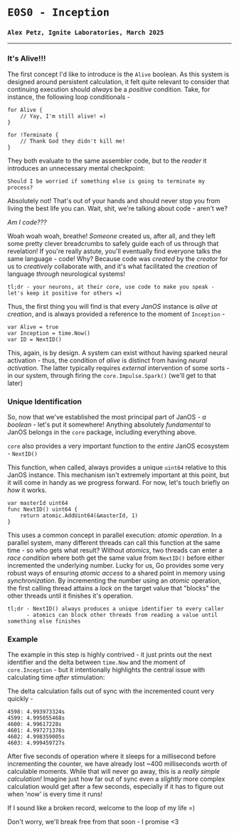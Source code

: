 # `E0S0 - Inception`
### `Alex Petz, Ignite Laboratories, March 2025`

---

### It's Alive!!!

The first concept I'd like to introduce is the `Alive` boolean.  As this system is designed around persistent
calculation, it felt quite relevant to consider that continuing execution should _always_ be a _positive_ condition.
Take, for instance, the following loop conditionals - 

    for Alive {
        // Yay, I'm still alive! =)
    }

    for !Terminate {
        // Thank God they didn't kill me!
    }

They both evaluate to the same assembler code, but to the _reader_ it introduces an unnecessary mental checkpoint:

    Should I be worried if something else is going to terminate my process?

Absolutely not!  That's out of your hands and should never stop you from living the best life you can.  Wait, shit, we're
talking about code - aren't we?

_Am I code???_

Woah woah woah, breathe!  _Someone_ created us, after all, and they left some pretty clever breadcrumbs to safely guide 
each of us through that revelation!  If you're really astute, you'll eventually find everyone talks the same language - 
code!  Why?  Because code was _created_ by the _creator_ for us to _creatively_ collaborate with, and it's what facilitated
the _creation_ of language _through_ neurological systems!

    tl;dr - your neurons, at their core, use code to make you speak - let's keep it positive for others =)

Thus, the first thing you will find is that every _JanOS_ instance is _alive at creation_, and is always provided a 
reference to the moment of `Inception` -

    var Alive = true
    var Inception = time.Now()
    var ID = NextID()

This, again, is by design.  A system can exist without having sparked neural activation - thus, the condition of _alive_ 
is distinct from having _neural activation_.  The latter typically requires _external_ intervention of some sorts - in
our system, through firing the `core.Impulse.Spark()` (we'll get to that later)

### Unique Identification

So, now that we've established the most principal part of JanOS - _a boolean_ - let's put it somewhere!  Anything absolutely
_fundamental_ to JanOS belongs in the `core` package, including everything above.

`core` also provides a very important function to the _entire_ JanOS ecosystem - `NextID()`

This function, when called, always provides a unique `uint64` relative to this JanOS instance.  This mechanism isn't extremely
important at this point, but it will come in handy as we progress forward.  For now, let's touch briefly on _how_ it works.


    var masterId uint64
    func NextID() uint64 {
        return atomic.AddUint64(&masterId, 1)
    }

This uses a common concept in parallel execution: _atomic operation_.  In a parallel system, many different threads can call
this function at the same time - so who gets what result?  Without _atomics_, two threads can enter a _race condition_ where
both get the same value from `NextID()` before either incremented the underlying number.  Lucky for us, Go provides some very 
robust ways of ensuring _atomic access_ to a shared point in memory using _synchronization_.  By incrementing the number using 
an _atomic_ operation, the first calling thread attains a _lock_ on the target value that "blocks" the other threads until it 
finishes it's operation.

    tl;dr - NextID() always produces a unique identifier to every caller 
          - atomics can block other threads from reading a value until something else finishes


### Example

The example in this step is highly contrived - it just prints out the next identifier and the delta between `time.Now` and
the moment of `core.Inception` - but it intentionally highlights the central issue with calculating time _after_ stimulation:

The delta calculation falls out of sync with the incremented count very quickly -

    4598: 4.993973324s
    4599: 4.995055468s
    4600: 4.99617228s
    4601: 4.997271378s
    4602: 4.998359005s
    4603: 4.999459727s

After five seconds of operation where it sleeps for a millisecond before incrementing the counter, we have already lost
~400 milliseconds worth of calculable moments.  While that will never go away, this is a _really simple calculation!_  Imagine
just how far out of sync even a _slightly_ more complex calculation would get after a few seconds, especially if it has to
figure out when 'now' is every time it runs!

If I sound like a broken record, welcome to the loop of my life =)

Don't worry, we'll break free from that soon - I promise <3